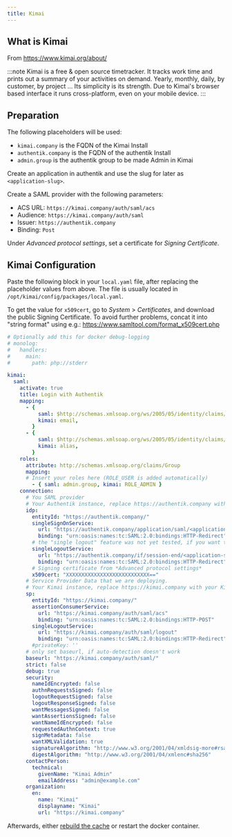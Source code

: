 ```yaml
---
title: Kimai
---
```


## What is Kimai

From https://www.kimai.org/about/

:::note
Kimai is a free & open source timetracker. It tracks work time and prints out a summary of your activities on demand. Yearly, monthly, daily, by customer, by project … Its simplicity is its strength. Due to Kimai's browser based interface it runs cross-platform, even on your mobile device.
:::

## Preparation

The following placeholders will be used:

- `kimai.company` is the FQDN of the Kimai Install
- `authentik.company` is the FQDN of the authentik Install
- `admin.group` is the authentik group to be made Admin in Kimai

Create an application in authentik and use the slug for later as `<application-slug>`.

Create a SAML provider with the following parameters:

- ACS URL: `https://kimai.company/auth/saml/acs`
- Audience: `https://kimai.company/auth/saml`
- Issuer: `https://authentik.company`
- Binding: `Post`

Under *Advanced protocol settings*, set a certificate for *Signing Certificate*.

## Kimai Configuration

Paste the following block in your `local.yaml` file, after replacing the placeholder values from above. The file is usually located in `/opt/kimai/config/packages/local.yaml`.

To get the value for `x509cert`, go to *System* > *Certificates*, and download the public Signing Certificate. To avoid further problems, concat it into "string format" using e.g.: https://www.samltool.com/format_x509cert.php

```yaml
# Optionally add this for docker debug-logging
# monolog:
#   handlers:
#     main:
#       path: php://stderr

kimai:
  saml:
    activate: true
    title: Login with Authentik
    mapping:
      - {
          saml: $http://schemas.xmlsoap.org/ws/2005/05/identity/claims/emailaddress,
          kimai: email,
        }
      - {
          saml: $http://schemas.xmlsoap.org/ws/2005/05/identity/claims/name,
          kimai: alias,
        }
    roles:
      attribute: http://schemas.xmlsoap.org/claims/Group
      mapping:
      # Insert your roles here (ROLE_USER is added automatically)
        - { saml: admin.group, kimai: ROLE_ADMIN }
    connection:
      # You SAML provider
      # Your Authentik instance, replace https://authentik.company with your authentik URL
      idp:
        entityId: "https://authentik.company/"
        singleSignOnService:
          url: "https://authentik.company/application/saml/<application-slug>/sso/binding/redirect/"
          binding: "urn:oasis:names:tc:SAML:2.0:bindings:HTTP-Redirect"
        # the "single logout" feature was not yet tested, if you want to help, please let me know!
        singleLogoutService:
          url: "https://authentik.company/if/session-end/<application-slug>/"
          binding: "urn:oasis:names:tc:SAML:2.0:bindings:HTTP-Redirect"
        # Signing certificate from *Advanced protocol settings*
        x509cert: "XXXXXXXXXXXXXXXXXXXXXXXXXXX=="
      # Service Provider Data that we are deploying.
      # Your Kimai instance, replace https://kimai.company with your Kimai URL
      sp:
        entityId: "https://kimai.company/"
        assertionConsumerService:
          url: "https://kimai.company/auth/saml/acs"
          binding: "urn:oasis:names:tc:SAML:2.0:bindings:HTTP-POST"
        singleLogoutService:
          url: "https://kimai.company/auth/saml/logout"
          binding: "urn:oasis:names:tc:SAML:2.0:bindings:HTTP-Redirect"
        #privateKey: ''
      # only set baseurl, if auto-detection doesn't work
      baseurl: "https://kimai.company/auth/saml/"
      strict: false
      debug: true
      security:
        nameIdEncrypted: false
        authnRequestsSigned: false
        logoutRequestSigned: false
        logoutResponseSigned: false
        wantMessagesSigned: false
        wantAssertionsSigned: false
        wantNameIdEncrypted: false
        requestedAuthnContext: true
        signMetadata: false
        wantXMLValidation: true
        signatureAlgorithm: "http://www.w3.org/2001/04/xmldsig-more#rsa-sha256"
        digestAlgorithm: "http://www.w3.org/2001/04/xmlenc#sha256"
      contactPerson:
        technical:
          givenName: "Kimai Admin"
          emailAddress: "admin@example.com"
      organization:
        en:
          name: "Kimai"
          displayname: "Kimai"
          url: "https://kimai.company"

```

Afterwards, either [rebuild the cache](https://www.kimai.org/documentation/cache.html) or restart the docker container.
